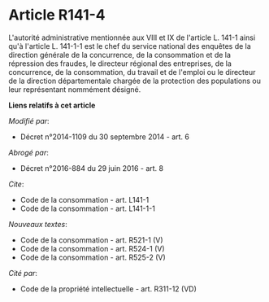 # Article R141-4

L'autorité administrative mentionnée aux VIII et IX de l'article L. 141-1 ainsi qu'à l'article L. 141-1-1 est le chef du
service national des enquêtes de la direction générale de la concurrence, de la consommation et de la répression des fraudes,
le directeur régional des entreprises, de la concurrence, de la consommation, du travail et de l'emploi ou le directeur de la
direction départementale chargée de la protection des populations ou leur représentant nommément désigné.

**Liens relatifs à cet article**

_Modifié par_:

  - Décret n°2014-1109 du 30 septembre 2014 - art. 6

_Abrogé par_:

  - Décret n°2016-884 du 29 juin 2016 - art. 8

_Cite_:

  - Code de la consommation - art. L141-1
  - Code de la consommation - art. L141-1-1

_Nouveaux textes_:

  - Code de la consommation - art. R521-1 (V)
  - Code de la consommation - art. R524-1 (V)
  - Code de la consommation - art. R525-2 (V)

_Cité par_:

  - Code de la propriété intellectuelle - art. R311-12 (VD)
